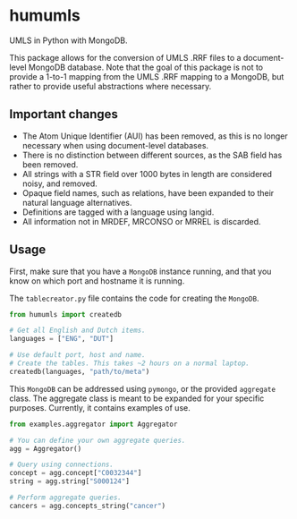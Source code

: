 # humumls
UMLS in Python with MongoDB.

This package allows for the conversion of UMLS .RRF files to a document-level MongoDB database. Note that the goal of this package is not to provide a 1-to-1 mapping from the UMLS .RRF mapping to a MongoDB, but rather to provide useful abstractions where necessary.

## Important changes

* The Atom Unique Identifier (AUI) has been removed, as this is no longer necessary when using document-level databases.
* There is no distinction between different sources, as the SAB field has been removed.
* All strings with a STR field over 1000 bytes in length are considered noisy, and removed.
* Opaque field names, such as relations, have been expanded to their natural language alternatives.
* Definitions are tagged with a language using langid.
* All information not in MRDEF, MRCONSO or MRREL is discarded.

## Usage

First, make sure that you have a `MongoDB` instance running, and that you know
on which port and hostname it is running.

The `tablecreator.py` file contains the code for creating the `MongoDB`.

```python
from humumls import createdb

# Get all English and Dutch items.
languages = ["ENG", "DUT"]

# Use default port, host and name.
# Create the tables. This takes ~2 hours on a normal laptop.
createdb(languages, "path/to/meta")
```

This `MongoDB` can be addressed using `pymongo`, or the provided `aggregate` class. The aggregate class is meant to be expanded for your specific purposes. Currently, it contains examples of use.

```python
from examples.aggregator import Aggregator

# You can define your own aggregate queries.
agg = Aggregator()

# Query using connections.
concept = agg.concept["C0032344"]
string = agg.string["S000124"]

# Perform aggregate queries.
cancers = agg.concepts_string("cancer")
```
